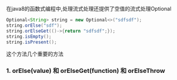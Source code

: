 在java8的函数式编程中,处理流式处理还提供了空值的流式处理Optional

```java
Optional<String> string = new Optional<>("sdfsdf");
string.orElse("sdf");
string.orElseGet(()->{return "sdfsdf";});
string.isEmpty();
string.isPresent();
```

这个方法几个重要的方法

### 1. orElse(value) 和 orElseGet(function) 和 orElseThrow



